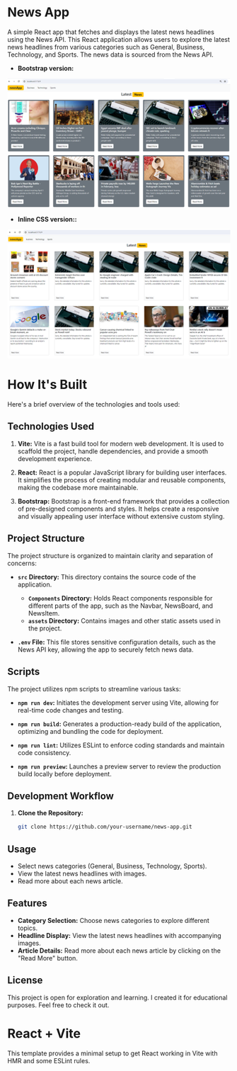 # News App

A simple React app that fetches and displays the latest news headlines using the News API. This React application allows users to explore the latest news headlines from various categories such as General, Business, Technology, and Sports. The news data is sourced from the News API.

- **Bootstrap version:**
  
![newsApp Screenshot](src/assets/Screenshot-newsAp.png)



- **Inline CSS version::**
 
![newsApp Screenshot](src/assets/Screenshot-inlinecss-version.png)


# How It's Built

Here's a brief overview of the technologies and tools used:

## Technologies Used

1. **Vite:** Vite is a fast build tool for modern web development. It is used to scaffold the project, handle dependencies, and provide a smooth development experience.

2. **React:** React is a popular JavaScript library for building user interfaces. It simplifies the process of creating modular and reusable components, making the codebase more maintainable.

3. **Bootstrap:** Bootstrap is a front-end framework that provides a collection of pre-designed components and styles. It helps create a responsive and visually appealing user interface without extensive custom styling.

## Project Structure

The project structure is organized to maintain clarity and separation of concerns:

- **`src` Directory:** This directory contains the source code of the application.

  - **`Components` Directory:** Holds React components responsible for different parts of the app, such as the Navbar, NewsBoard, and NewsItem.
  - **`assets` Directory:** Contains images and other static assets used in the project.

- **`.env` File:** This file stores sensitive configuration details, such as the News API key, allowing the app to securely fetch news data.

## Scripts

The project utilizes npm scripts to streamline various tasks:

- **`npm run dev`:** Initiates the development server using Vite, allowing for real-time code changes and testing.

- **`npm run build`:** Generates a production-ready build of the application, optimizing and bundling the code for deployment.

- **`npm run lint`:** Utilizes ESLint to enforce coding standards and maintain code consistency.

- **`npm run preview`:** Launches a preview server to review the production build locally before deployment.

## Development Workflow

1. **Clone the Repository:**
   ```bash
   git clone https://github.com/your-username/news-app.git
   ```

## Usage

- Select news categories (General, Business, Technology, Sports).
- View the latest news headlines with images.
- Read more about each news article.

## Features

- **Category Selection:** Choose news categories to explore different topics.
- **Headline Display:** View the latest news headlines with accompanying images.
- **Article Details:** Read more about each news article by clicking on the "Read More" button.


## License

This project is open for exploration and learning. I created it for educational purposes. Feel free to check it out.

# React + Vite

This template provides a minimal setup to get React working in Vite with HMR and some ESLint rules.
